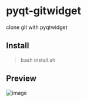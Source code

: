 # pyqt-gitwidget
clone git with pyqtwidget

## Install
> bash install.sh

## Preview
![image](https://user-images.githubusercontent.com/69866145/155132934-19e865b2-fa31-4a46-abb8-d49dba803a0f.png)
